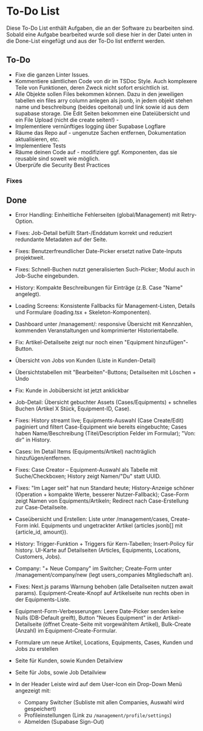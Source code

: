 # To-Do List

Diese To-Do List enthält Aufgaben, die an der Software zu bearbeiten sind. Sobald eine Aufgabe bearbeited wurde soll diese hier in der Datei unten in die Done-List eingefügt und aus der To-Do list entfernt werden.

## To-Do
- Fixe die ganzen Linter Issues.
- Kommentiere sämtlichen Code von dir im TSDoc Style. Auch komplexere Teile von Funktionen, deren Zweck nicht sofort ersichtlich ist.
- Alle Objekte sollen Files bekommen können. Dazu in den jeweiligen tabellen ein files arry column anlegen als jsonb, in jedem objekt stehen name und beschreibung (beides opeitonal) und link sowie id aus dem supabase storage. Die Edit Seiten bekommen eine Dateiübersicht und ein File Upload (nicht die create seiten!) - 
- Implementiere vernünftiges logging über Supabase Logflare
- Räume das Repo auf - ungenutze Sachen entfernen, Dokumentation aktualisieren, etc.
- Implementiere Tests
- Räume deinen Code auf - modifiziere ggf. Komponenten, das sie reusable sind soweit wie möglich.
- Überprüfe die Security Best Practices

### Fixes


## Done

- Error Handling: Einheitliche Fehlerseiten (global/Management) mit Retry-Option.

- Fixes: Job-Detail befüllt Start-/Enddatum korrekt und reduziert redundante Metadaten auf der Seite.
- Fixes: Benutzerfreundlicher Date-Picker ersetzt native Date-Inputs projektweit.
- Fixes: Schnell-Buchen nutzt generalisierten Such-Picker; Modul auch in Job-Suche eingebunden.

- History: Kompakte Beschreibungen für Einträge (z.B. Case "Name" angelegt).
- Loading Screens: Konsistente Fallbacks für Management-Listen, Details und Formulare (loading.tsx + Skeleton-Komponenten).
- Dashboard unter /management/: responsive Übersicht mit Kennzahlen, kommenden Veranstaltungen und komprimierter Historientabelle.
- Fix: Artikel-Detailseite zeigt nur noch einen "Equipment hinzufügen"-Button.
- Übersicht von Jobs von Kunden (Liste in Kunden-Detail)
- Übersichtstabellen mit "Bearbeiten"-Buttons; Detailseiten mit Löschen + Undo
- Fix: Kunde in Jobübersicht ist jetzt anklickbar
- Job-Detail: Übersicht gebuchter Assets (Cases/Equipments) + schnelles Buchen (Artikel X Stück, Equipment-ID, Case).
- Fixes: History streamt live; Equipments-Auswahl (Case Create/Edit) paginiert und filtert Case-Equipment wie bereits eingebuchte; Cases haben Name/Beschreibung (Titel/Description Felder im Formular); "Von: dir" in History.
- Cases: Im Detail Items (Equipments/Artikel) nachträglich hinzufügen/entfernen.
- Fixes: Case Creator – Equipment-Auswahl als Tabelle mit Suche/Checkboxen; History zeigt Namen/"Du" statt UUID.
- Fixes: "Im Lager seit" hat nun Standard heute; History-Anzeige schöner (Operation + kompakte Werte, besserer Nutzer-Fallback); Case-Form zeigt Namen von Equipments/Artikeln; Redirect nach Case-Erstellung zur Case-Detailseite.
- Caseübersicht und Erstellen: Liste unter /management/cases, Create-Form inkl. Equipments und ungetrackter Artikel (articles jsonb[] mit {article_id, amount}).
- History: Trigger-Funktion + Triggers für Kern-Tabellen; Insert-Policy für history. UI-Karte auf Detailseiten (Articles, Equipments, Locations, Customers, Jobs).
- Company: "+ Neue Company" im Switcher; Create-Form unter /management/company/new (legt users_companies Mitgliedschaft an).
- Fixes: Next.js params Warnung behoben (alle Detailseiten nutzen await params). Equipment-Create-Knopf auf Artikelseite nun rechts oben in der Equipments-Liste.
- Equipment-Form-Verbesserungen: Leere Date-Picker senden keine Nulls (DB-Default greift), Button "Neues Equipment" in der Artikel-Detailseite (öffnet Create-Seite mit vorgewähltem Artikel), Bulk-Create (Anzahl) im Equipment-Create-Formular.
- Formulare um neue Artikel, Locations, Equipments, Cases, Kunden und Jobs zu erstellen 
- Seite für Kunden, sowie Kunden Detailview
- Seite für Jobs, sowie Job Detailview
- In der Header Leiste wird auf dem User-Icon ein Drop-Down Menü angezeigt mit:
  - Company Switcher (Subliste mit allen Companies, Auswahl wird gespeichert)
  - Profileinstellungen (Link zu `/management/profile/settings`)
  - Abmelden (Supabase Sign-Out)

